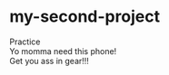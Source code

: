 # my-second-project <br />
Practice <br />
Yo momma need this phone! <br />
Get you ass in gear!!! <br />
